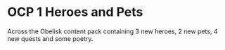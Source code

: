 # OCP 1 Heroes and Pets
 Across the Obelisk content pack containing 3 new heroes, 2 new pets, 4 new quests and some poetry.
